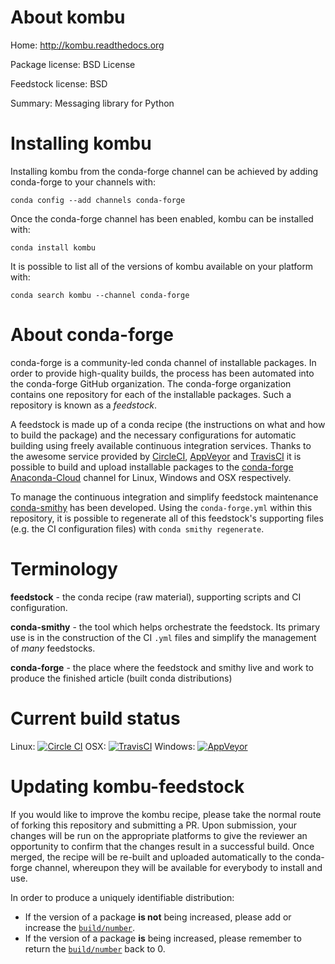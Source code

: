 About kombu
===========

Home: http://kombu.readthedocs.org

Package license: BSD License

Feedstock license: BSD

Summary: Messaging library for Python



Installing kombu
================

Installing kombu from the conda-forge channel can be achieved by adding conda-forge to your channels with:

```
conda config --add channels conda-forge
```

Once the conda-forge channel has been enabled, kombu can be installed with:

```
conda install kombu
```

It is possible to list all of the versions of kombu available on your platform with:

```
conda search kombu --channel conda-forge
```


About conda-forge
=================

conda-forge is a community-led conda channel of installable packages.
In order to provide high-quality builds, the process has been automated into the
conda-forge GitHub organization. The conda-forge organization contains one repository 
for each of the installable packages. Such a repository is known as a *feedstock*.

A feedstock is made up of a conda recipe (the instructions on what and how to build
the package) and the necessary configurations for automatic building using freely
available continuous integration services. Thanks to the awesome service provided by
[CircleCI](https://circleci.com/), [AppVeyor](http://www.appveyor.com/)
and [TravisCI](https://travis-ci.org/) it is possible to build and upload installable
packages to the [conda-forge](https://anaconda.org/conda-forge)
[Anaconda-Cloud](http://docs.anaconda.org/) channel for Linux, Windows and OSX respectively.

To manage the continuous integration and simplify feedstock maintenance
[conda-smithy](http://github.com/conda-forge/conda-smithy) has been developed.
Using the ``conda-forge.yml`` within this repository, it is possible to regenerate all of
this feedstock's supporting files (e.g. the CI configuration files) with ``conda smithy regenerate``.


Terminology
===========

**feedstock** - the conda recipe (raw material), supporting scripts and CI configuration.

**conda-smithy** - the tool which helps orchestrate the feedstock.
                   Its primary use is in the construction of the CI ``.yml`` files
                   and simplify the management of *many* feedstocks.

**conda-forge** - the place where the feedstock and smithy live and work to
                  produce the finished article (built conda distributions)

Current build status
====================
Linux: [![Circle CI](https://circleci.com/gh/conda-forge/kombu-feedstock.svg?style=svg)](https://circleci.com/gh/conda-forge/kombu-feedstock)
OSX: [![TravisCI](https://travis-ci.org/conda-forge/kombu-feedstock.svg?branch=master)](https://travis-ci.org/conda-forge/kombu-feedstock) 
Windows: [![AppVeyor](https://ci.appveyor.com/api/projects/status/github/conda-forge/kombu-feedstock?svg=True)](https://ci.appveyor.com/project/conda-forge/kombu-feedstock/branch/master)


Updating kombu-feedstock
========================

If you would like to improve the kombu recipe, please take the normal
route of forking this repository and submitting a PR. Upon submission, your changes will
be run on the appropriate platforms to give the reviewer an opportunity to confirm that the
changes result in a successful build. Once merged, the recipe will be re-built and uploaded
automatically to the conda-forge channel, whereupon they will be available for everybody to
install and use.

In order to produce a uniquely identifiable distribution:
 * If the version of a package **is not** being increased, please add or increase
   the [``build/number``](http://conda.pydata.org/docs/building/meta-yaml.html#build-number-and-string). 
 * If the version of a package **is** being increased, please remember to return
   the [``build/number``](http://conda.pydata.org/docs/building/meta-yaml.html#build-number-and-string)
   back to 0.
